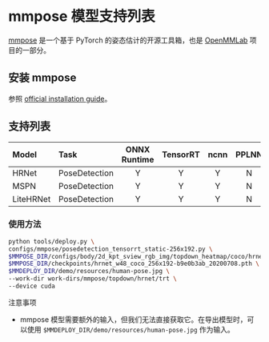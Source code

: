 # mmpose 模型支持列表

[mmpose](https://github.com/open-mmlab/mmpose) 是一个基于 PyTorch 的姿态估计的开源工具箱，也是 [OpenMMLab](https://openmmlab.com/) 项目的一部分。

## 安装 mmpose

参照 [official installation guide](https://mmpose.readthedocs.io/en/latest/install.html)。

## 支持列表

| Model     | Task          | ONNX Runtime | TensorRT | ncnn | PPLNN | OpenVINO |                                        Model config                                         |
| :-------- | :------------ | :----------: | :------: | :--: | :---: | :------: | :-----------------------------------------------------------------------------------------: |
| HRNet     | PoseDetection |      Y       |    Y     |  Y   |   N   |    Y     |   [config](https://mmpose.readthedocs.io/en/latest/papers/backbones.html#hrnet-cvpr-2019)   |
| MSPN      | PoseDetection |      Y       |    Y     |  Y   |   N   |    Y     |   [config](https://mmpose.readthedocs.io/en/latest/papers/backbones.html#mspn-arxiv-2019)   |
| LiteHRNet | PoseDetection |      Y       |    Y     |  Y   |   N   |    Y     | [config](https://mmpose.readthedocs.io/en/latest/papers/backbones.html#litehrnet-cvpr-2021) |

### 使用方法

```bash
python tools/deploy.py \
configs/mmpose/posedetection_tensorrt_static-256x192.py \
$MMPOSE_DIR/configs/body/2d_kpt_sview_rgb_img/topdown_heatmap/coco/hrnet_w48_coco_256x192.py \
$MMPOSE_DIR/checkpoints/hrnet_w48_coco_256x192-b9e0b3ab_20200708.pth \
$MMDEPLOY_DIR/demo/resources/human-pose.jpg \
--work-dir work-dirs/mmpose/topdown/hrnet/trt \
--device cuda
```

注意事项

- mmpose 模型需要额外的输入，但我们无法直接获取它。在导出模型时，可以使用 `$MMDEPLOY_DIR/demo/resources/human-pose.jpg` 作为输入。
